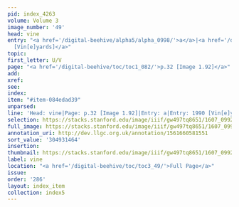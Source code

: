 ```yaml
---
pid: index_4263
volume: Volume 3
image_number: '49'
head: vine
entry: "<a href='/digital-beehive/alpha5/alpha_0998/'>a</a>|<a href='/digital-beehive/num8/num_2922/'>1990
  [Vin[e]yards]</a>"
topic:
first_letter: U/V
page: "<a href='/digital-beehive/toc/toc1_082/'>p.32 [Image 1.92]</a>"
add:
xref:
see:
index:
item: "#item-084edad39"
unparsed:
line: 'Head: vine|Page: p.32 [Image 1.92]|Entry: a|Entry: 1990 [Vin[e]yards]|#item-084edad39'
selection: https://stacks.stanford.edu/image/iiif/gw497tq8651/1607_0992/1636,1464,592,130/full/0/default.jpg
full_image: https://stacks.stanford.edu/image/iiif/gw497tq8651/1607_0992/full/full/0/default.jpg
annotation_uri: http://dev.llgc.org.uk/annotation/1561660581551
sort_value: '304931464'
insertion:
thumbnail: https://stacks.stanford.edu/image/iiif/gw497tq8651/1607_0992/1636,1464,592,130/150,/0/default.jpg
label: vine
location: "<a href='/digital-beehive/toc/toc3_49/'>Full Page</a>"
issue:
order: '286'
layout: index_item
collection: index5
---
```

